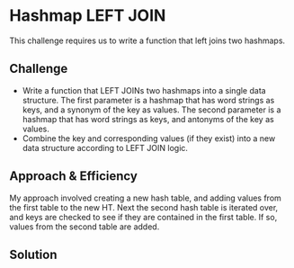 # Hashmap LEFT JOIN
This challenge requires us to write a function that left joins two hashmaps.

## Challenge
- Write a function that LEFT JOINs two hashmaps into a single data structure.
The first parameter is a hashmap that has word strings as keys, and a synonym of the key as values.
The second parameter is a hashmap that has word strings as keys, and antonyms of the key as values.
- Combine the key and corresponding values (if they exist) into a new data structure according to LEFT JOIN logic.

## Approach & Efficiency
My approach involved creating a new hash table, and adding values from the first table to the new HT. Next the second hash table is iterated over, and keys are checked to see if they are contained in the first table. If so, values from the second table are added.

## Solution
<!-- Embedded whiteboard image -->
